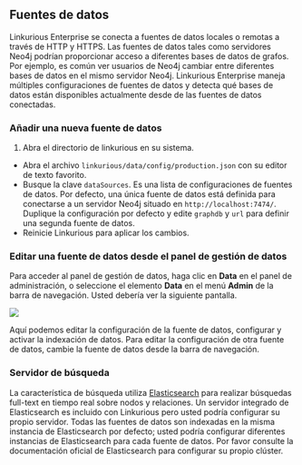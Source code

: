 ## Fuentes de datos

Linkurious Enterprise se conecta a fuentes de datos locales o remotas a través de HTTP y HTTPS. Las fuentes de datos tales como servidores Neo4j podrían proporcionar acceso a diferentes bases de datos de grafos. Por ejemplo, es común ver usuarios de Neo4j cambiar entre diferentes bases de datos en el mismo servidor Neo4j. Linkurious Enterprise maneja múltiples configuraciones de fuentes de datos y detecta qué bases de datos están disponibles actualmente desde de las fuentes de datos conectadas.

### Añadir una nueva fuente de datos

1. Abra el directorio de linkurious en su sistema.
- Abra el archivo `linkurious/data/config/production.json` con su editor de texto favorito.
- Busque la clave `dataSources`. Es una lista de configuraciones de fuentes de datos. Por defecto, una única fuente de datos está definida para conectarse a un servidor Neo4j situado en `http://localhost:7474/`. Duplique la configuración por defecto y edite `graphdb` y `url` para definir una segunda fuente de datos.
- Reinicie Linkurious para aplicar los cambios.

### Editar una fuente de datos desde el panel de gestión de datos

Para acceder al panel de gestión de datos, haga clic en **Data** en el panel de administración, o seleccione el elemento **Data** en el menú **Admin** de la barra de navegación. Usted debería ver la siguiente pantalla.

![](https://github.com/Linkurious/linkurious-enterprise-manual/raw/master/en/administrate/admin-data-server.png)

Aquí podemos editar la configuración de la fuente de datos, configurar y activar la indexación de datos. Para editar la configuración de otra fuente de datos, cambie la fuente de datos desde la barra de navegación.

### Servidor de búsqueda

La característica de búsqueda utiliza [Elasticsearch](https://www.elastic.co/products/elasticsearch) para realizar búsquedas full-text en tiempo real sobre nodos y relaciones. Un servidor integrado de Elasticsearch es incluido con Linkurious pero usted podría configurar su propio servidor. Todas las fuentes de datos son indexadas en la misma instancia de Elasticsearch por defecto; usted podría configurar diferentes instancias de Elasticsearch para cada fuente de datos. Por favor consulte la documentación oficial de Elasticsearch para configurar su propio clúster.
